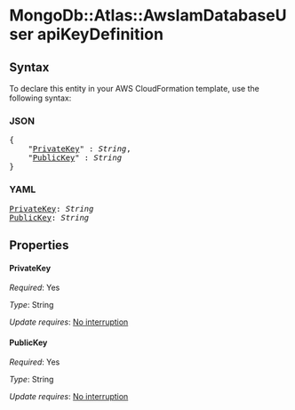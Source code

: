 # MongoDb::Atlas::AwsIamDatabaseUser apiKeyDefinition

## Syntax

To declare this entity in your AWS CloudFormation template, use the following syntax:

### JSON

<pre>
{
    "<a href="#privatekey" title="PrivateKey">PrivateKey</a>" : <i>String</i>,
    "<a href="#publickey" title="PublicKey">PublicKey</a>" : <i>String</i>
}
</pre>

### YAML

<pre>
<a href="#privatekey" title="PrivateKey">PrivateKey</a>: <i>String</i>
<a href="#publickey" title="PublicKey">PublicKey</a>: <i>String</i>
</pre>

## Properties

#### PrivateKey

_Required_: Yes

_Type_: String

_Update requires_: [No interruption](https://docs.aws.amazon.com/AWSCloudFormation/latest/UserGuide/using-cfn-updating-stacks-update-behaviors.html#update-no-interrupt)

#### PublicKey

_Required_: Yes

_Type_: String

_Update requires_: [No interruption](https://docs.aws.amazon.com/AWSCloudFormation/latest/UserGuide/using-cfn-updating-stacks-update-behaviors.html#update-no-interrupt)
